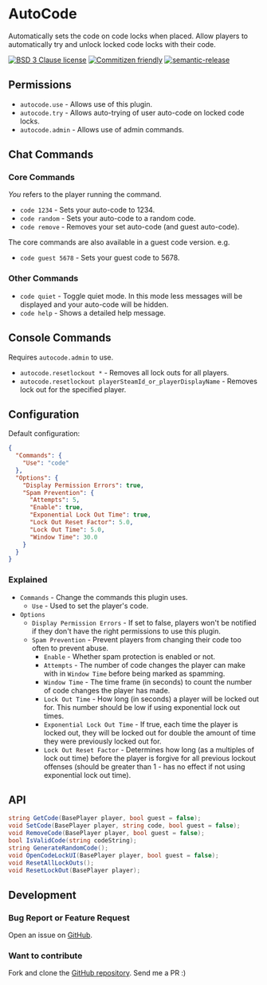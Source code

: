 # AutoCode

Automatically sets the code on code locks when placed.
Allow players to automatically try and unlock locked code locks with their code.

[![BSD 3 Clause license](https://img.shields.io/github/license/RebeccaStevens/eslint-config-rebeccastevens.svg?style=flat-square)](https://opensource.org/licenses/BSD-3-Clause)
[![Commitizen friendly](https://img.shields.io/badge/commitizen-friendly-brightgreen.svg?style=flat-square)](https://commitizen.github.io/cz-cli/)
[![semantic-release](https://img.shields.io/badge/%F0%9F%93%A6%F0%9F%9A%80-semantic--release-e10079.svg?style=flat-square)](https://github.com/semantic-release/semantic-release)

## Permissions

- `autocode.use` - Allows use of this plugin.
- `autocode.try` - Allows auto-trying of user auto-code on locked code locks.
- `autocode.admin` - Allows use of admin commands.

## Chat Commands

### Core Commands

_You_ refers to the player running the command.

- `code 1234` - Sets your auto-code to 1234.
- `code random` - Sets your auto-code to a random code.
- `code remove` - Removes your set auto-code (and guest auto-code).

The core commands are also available in a guest code version. e.g.

- `code guest 5678` - Sets your guest code to 5678.

### Other Commands

- `code quiet` - Toggle quiet mode. In this mode less messages will be displayed and your auto-code will be hidden.
- `code help` - Shows a detailed help message.

## Console Commands

Requires `autocode.admin` to use.

- `autocode.resetlockout *` - Removes all lock outs for all players.
- `autocode.resetlockout playerSteamId_or_playerDisplayName` - Removes lock out for the specified player.

## Configuration

Default configuration:

```json
{
  "Commands": {
    "Use": "code"
  },
  "Options": {
    "Display Permission Errors": true,
    "Spam Prevention": {
      "Attempts": 5,
      "Enable": true,
      "Exponential Lock Out Time": true,
      "Lock Out Reset Factor": 5.0,
      "Lock Out Time": 5.0,
      "Window Time": 30.0
    }
  }
}
```

### Explained

- `Commands` - Change the commands this plugin uses.
  - `Use` - Used to set the player's code.
- `Options`
  - `Display Permission Errors` - If set to false, players won't be notified if they don't have the right permissions to use this plugin.
  - `Spam Prevention` - Prevent players from changing their code too often to prevent abuse.
    - `Enable` - Whether spam protection is enabled or not.
    - `Attempts` - The number of code changes the player can make with in `Window Time` before being marked as spamming.
    - `Window Time` - The time frame (in seconds) to count the number of code changes the player has made.
    - `Lock Out Time` - How long (in seconds) a player will be locked out for. This number should be low if using exponential lock out times.
    - `Exponential Lock Out Time` - If true, each time the player is locked out, they will be locked out for double the amount of time they were previously locked out for.
    - `Lock Out Reset Factor` - Determines how long (as a multiples of lock out time) before the player is forgive for all previous lockout offenses (should be greater than 1 - has no effect if not using exponential lock out time).

## API

```cs
string GetCode(BasePlayer player, bool guest = false);
void SetCode(BasePlayer player, string code, bool guest = false);
void RemoveCode(BasePlayer player, bool guest = false);
bool IsValidCode(string codeString);
string GenerateRandomCode();
void OpenCodeLockUI(BasePlayer player, bool guest = false);
void ResetAllLockOuts();
void ResetLockOut(BasePlayer player);
```

## Development

### Bug Report or Feature Request

Open an issue on [GitHub](https://github.com/RebeccaStevens/oxide-Plugin-AutoCode/issues/new/choose).

### Want to contribute

Fork and clone the [GitHub repository](https://github.com/RebeccaStevens/oxide-Plugin-AutoCode). Send me a PR :)
